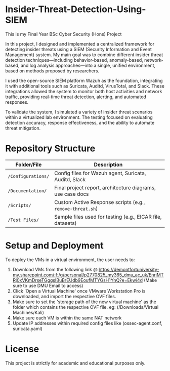# Insider-Threat-Detection-Using-SIEM
This is my Final Year BSc Cyber Security (Hons) Project

In this project, I designed and implemented a centralized framework for detecting insider threats using a SIEM (Security Information and Event Management) system.
My main goal was to combine different insider threat detection techniques—including behavior-based, anomaly-based, network-based, and log analysis approaches—into a single, unified environment, based on methods proposed by researchers.

I used the open-source SIEM platform Wazuh as the foundation, integrating it with additional tools such as Suricata, Auditd, VirusTotal, and Slack. These integrations allowed the system to monitor both host activities and network traffic, providing real-time threat detection, alerting, and automated responses.

To validate the system, I simulated a variety of insider threat scenarios within a virtualized lab environment. The testing focused on evaluating detection accuracy, response effectiveness, and the ability to automate threat mitigation.

# Repository Structure

| Folder/File        | Description                                                 |
|--------------------|-------------------------------------------------------------|
| `/Configurations/` | Config files for Wazuh agent, Suricata, Auditd, Slack        |
| `/Documentation/`  | Final project report, architecture diagrams, use case docs  |
| `/Scripts/`        | Custom Active Response scripts (e.g., `remove-threat.sh`)    |
| `/Test Files/`     | Sample files used for testing (e.g., EICAR file, datasets)   |



# Setup and Deployment
To deploy the VMs in a virtual environment, the user needs to:
1) Download VMs from the following link @ https://demontfortuniversity-my.sharepoint.com/:f:/g/personal/p2770825_my365_dmu_ac_uk/EnriMTRj0xVKmDrseTGggsIBuBrEUdb9EoufMTYGsH1YnQ?e=Ekwi4d (Make sure to use DMU Email to access)
2) Click 'Open a Virtual Machine' once VMware Workstation Pro is downloaded, and import the respective OVF files. 
3) Make sure to set the 'storage path of the new virtual machine' as the folder which contains the respective OVF file. eg: (/Downloads/Virtual Machines/Kali)
4) Make sure each VM is within the same NAT network
5) Update IP addresses within required config files like (ossec-agent.conf, suricata.yaml)

# License
This project is strictly for academic and educational purposes only.
